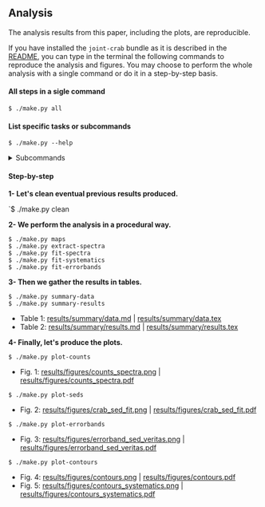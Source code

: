 ## Analysis

The analysis results from this paper, including the plots, are reproducible.

If you have installed the `joint-crab` bundle as it is described in the
[README](README.md), you can type in the terminal the following commands to reproduce the analysis and figures. 
You may choose to perform the whole analysis with a single command or do it in a step-by-step basis.

#### All steps in a sigle command

    $ ./make.py all

#### List specific tasks or subcommands

    $ ./make.py --help

<details>
<summary>Subcommands</summary>
<pre>
  all              Run all steps.
  clean            Clean out results folder.
  extract-spectra  Extract 1d spectra
  fit-errorbands   Compute flux error bands.
  fit-spectra      Execute spectrum fit.
  fit-systematics  Fit that includes systematics.
  maps             Make and plot sky maps.
  plot-contours    Plot contours.
  plot-counts      Plot counts spectra.
  plot-errorbands  Plot SED error bands.
  plot-seds        Plot SEDs.
  provenance       Write `results/provenance.yaml`.
  summary-data     Write summary for data.
  summary-results  Write summary for results.
</pre>
</details>

#### Step-by-step

**1- Let's clean eventual previous results produced.**

`$ ./make.py clean
    
**2- We perform the analysis in a procedural way.**

    $ ./make.py maps
    $ ./make.py extract-spectra
    $ ./make.py fit-spectra
    $ ./make.py fit-systematics
    $ ./make.py fit-errorbands

**3- Then we gather the results in tables.**

    $ ./make.py summary-data
    $ ./make.py summary-results

* Table 1: [results/summary/data.md](results/summary/data.md) | [results/summary/data.tex](results/summary/data.tex)
* Table 2: [results/summary/results.md](results/summary/results.md) | [results/summary/results.tex](results/summary/results.tex)


**4- Finally, let's produce the plots.**

`$ ./make.py plot-counts`
    
* Fig. 1: [results/figures/counts_spectra.png](results/figures/counts_spectra.png) | [results/figures/counts_spectra.pdf](results/figures/counts_spectra.pdf)
    
`$ ./make.py plot-seds`

* Fig. 2: [results/figures/crab_sed_fit.png](results/figures/crab_sed_fit.png) | [results/figures/crab_sed_fit.pdf](results/figures/crab_sed_fit.pdf)
  
`$ ./make.py plot-errorbands`

* Fig. 3: [results/figures/errorband_sed_veritas.png](results/figures/errorband_sed_veritas.png) | [results/figures/errorband_sed_veritas.pdf](results/figures/errorband_sed_veritas.pdf)
  
`$ ./make.py plot-contours`
    
* Fig. 4: [results/figures/contours.png](results/figures/contours.png) | [results/figures/contours.pdf](results/figures/contours.pdf)
* Fig. 5: [results/figures/contours_systematics.png](results/figures/contours_systematics.png) | [results/figures/contours_systematics.pdf](results/figures/contours_systematics.pdf)
  

